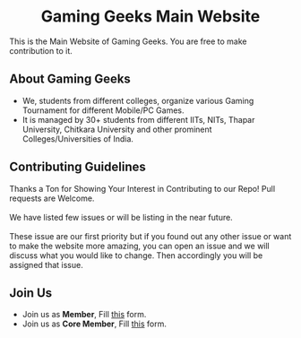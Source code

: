 <h1 align="center">Gaming Geeks Main Website</h1>

This is the Main Website of Gaming Geeks.
You are free to make contribution to it.

## About Gaming Geeks
* We, students from different colleges, organize various Gaming Tournament for different Mobile/PC Games.
* It is managed by 30+ students from different IITs, NITs, Thapar University, Chitkara University and other prominent Colleges/Universities of India.

## Contributing Guidelines
Thanks a Ton for Showing Your Interest in Contributing to our Repo! Pull requests are Welcome.<br><br>
We have listed few issues or will be listing in the near future.<br><br>
These issue are our first priority but if you found out any other issue or want to make the website more amazing, you can open an issue and we will discuss what you would like to change. Then accordingly you will be assigned that issue.
## Join Us
* Join us as <strong>Member</strong>, Fill [this](https://gaminggeeks.online/register/) form.
* Join us as <strong>Core Member</strong>, Fill [this](https://gaminggeeks.online/links/recruitment-form) form.
